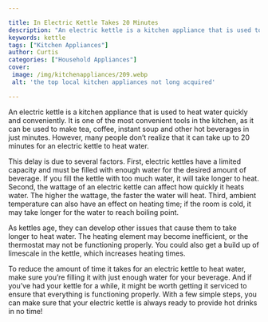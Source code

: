 ```yaml
---

title: In Electric Kettle Takes 20 Minutes
description: "An electric kettle is a kitchen appliance that is used to heat water quickly and conveniently. It is one of the most convenient to...swipe up to find out"
keywords: kettle
tags: ["Kitchen Appliances"]
author: Curtis
categories: ["Household Appliances"]
cover: 
 image: /img/kitchenappliances/209.webp
 alt: 'the top local kitchen appliances not long acquired'

---
```


An electric kettle is a kitchen appliance that is used to heat water quickly and conveniently. It is one of the most convenient tools in the kitchen, as it can be used to make tea, coffee, instant soup and other hot beverages in just minutes. However, many people don’t realize that it can take up to 20 minutes for an electric kettle to heat water.

This delay is due to several factors. First, electric kettles have a limited capacity and must be filled with enough water for the desired amount of beverage. If you fill the kettle with too much water, it will take longer to heat. Second, the wattage of an electric kettle can affect how quickly it heats water. The higher the wattage, the faster the water will heat. Third, ambient temperature can also have an effect on heating time; if the room is cold, it may take longer for the water to reach boiling point.

As kettles age, they can develop other issues that cause them to take longer to heat water. The heating element may become inefficient, or the thermostat may not be functioning properly. You could also get a build up of limescale in the kettle, which increases heating times.

To reduce the amount of time it takes for an electric kettle to heat water, make sure you’re filling it with just enough water for your beverage. And if you’ve had your kettle for a while, it might be worth getting it serviced to ensure that everything is functioning properly. With a few simple steps, you can make sure that your electric kettle is always ready to provide hot drinks in no time!
